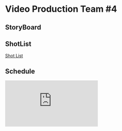 # Video Production Team #4

## StoryBoard

## ShotList
[Shot List](https://github.com/schoolorsum/VideoProductionTeam/blob/main/Shot%20List.pdf)
## Schedule
![Schedule](https://github.com/schoolorsum/VideoProductionTeam/blob/main/Production%20Schedule%20-%20Sheet1.pdf)
